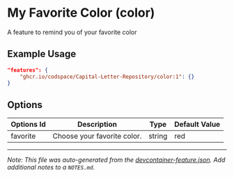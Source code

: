 
# My Favorite Color (color)

A feature to remind you of your favorite color

## Example Usage

```json
"features": {
    "ghcr.io/codspace/Capital-Letter-Repository/color:1": {}
}
```

## Options

| Options Id | Description | Type | Default Value |
|-----|-----|-----|-----|
| favorite | Choose your favorite color. | string | red |



---

_Note: This file was auto-generated from the [devcontainer-feature.json](https://github.com/codspace/Capital-Letter-Repository/blob/main/src/color/devcontainer-feature.json).  Add additional notes to a `NOTES.md`._
